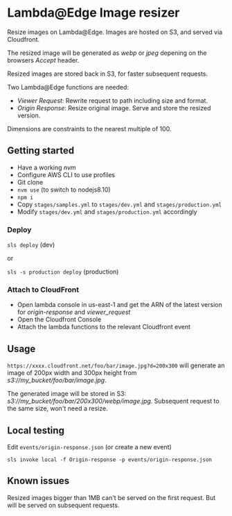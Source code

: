 # Lambda@Edge Image resizer

Resize images on Lambda@Edge. Images are hosted on S3, and served via Cloudfront.

The resized image will be generated as _webp_ or _jpeg_ depening on the browsers _Accept_ header.

Resized images are stored back in S3, for faster subsequent requests.

Two Lambda@Edge functions are needed:
* *Viewer Request*: Rewrite request to path including size and format.
* *Origin Response*: Resize original image. Serve and store the resized version.

Dimensions are constraints to the nearest multiple of 100.

## Getting started
* Have a working _nvm_
* Configure AWS CLI to use profiles
* Git clone
* `nvm use` (to switch to nodejs8.10)
* `npm i`
* Copy `stages/samples.yml` to `stages/dev.yml` and `stages/production.yml`
* Modify `stages/dev.yml` and `stages/production.yml` accordingly

### Deploy
`sls deploy` (dev)

or

`sls -s production deploy` (production)

### Attach to CloudFront
* Open lambda console in us-east-1 and get the ARN of the latest version for _origin-response_ and _viewer_request_
* Open the Cloudfront Console
* Attach the lambda functions to the relevant Cloudfront event

## Usage
`https://xxxx.cloudfront.net/foo/bar/image.jpg?d=200x300` will generate an image of 200px width and 300px height from _s3://my_bucket/foo/bar/image.jpg_.

The generated image will be stored in S3: _s3://my_bucket/foo/bar/200x300/webp/image.jpg_. Subsequent request to the same size, won't need a resize.

## Local testing
Edit `events/origin-response.json` (or create a new event)

```
sls invoke local -f Origin-response -p events/origin-response.json
```

## Known issues

Resized images bigger than 1MB can't be served on the first request. But will be served on subsequent requests.
